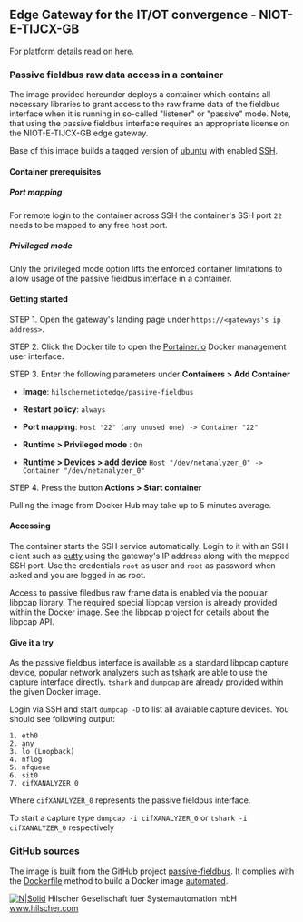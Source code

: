 ## Edge Gateway for the IT/OT convergence - NIOT-E-TIJCX-GB

For platform details read on [here](https://www.netiot.com/netiot/netiot-edge/).

### Passive fieldbus raw data access in a container

The image provided hereunder deploys a container which contains all necessary libraries to grant access to the raw frame data of the fieldbus interface when it is running in so-called "listener" or "passive" mode.
Note, that using the passive fieldbus interface requires an appropriate license on the NIOT-E-TIJCX-GB edge gateway.

Base of this image builds a tagged version of [ubuntu](https://hub.docker.com/r/library/ubuntu/tags/14.04/) with enabled [SSH](https://en.wikipedia.org/wiki/Secure_Shell).

#### Container prerequisites

##### Port mapping

For remote login to the container across SSH the container's SSH port `22` needs to be mapped to any free host port.

##### Privileged mode

Only the privileged mode option lifts the enforced container limitations to allow usage of the passive fieldbus interface in a container.

#### Getting started

STEP 1. Open the gateway's landing page under `https://<gateways's ip address>`. 

STEP 2. Click the Docker tile to open the [Portainer.io](http://portainer.io/) Docker management user interface. 

STEP 3. Enter the following parameters under **Containers > Add Container**

* **Image**: `hilschernetiotedge/passive-fieldbus`

* **Restart policy**: `always`

* **Port mapping**: `Host "22" (any unused one) -> Container "22"` 

* **Runtime > Privileged mode** : `On`

* **Runtime > Devices > add device** `Host "/dev/netanalyzer_0" -> Container "/dev/netanalyzer_0"`

STEP 4. Press the button **Actions > Start container**

Pulling the image from Docker Hub may take up to 5 minutes average. 

#### Accessing

The container starts the SSH service automatically. 
Login to it with an SSH client such as [putty](http://www.putty.org/) using the gateway's IP address along with the mapped SSH port. Use the credentials `root` as user and `root` as password when asked and you are logged in as root.

Access to passive filedbus raw frame data is enabled via the popular libpcap library. The required special libpcap version is already provided within the Docker image.
See the [libpcap project](http://www.tcpdump.org/) for details about the libpcap API.

#### Give it a try

As the passive fieldbus interface is available as a standard libpcap capture device, popular network analyzers such as [tshark](https://www.wireshark.org/) are able to use the capture interface directly.
`tshark` and `dumpcap` are already provided within the given Docker image.

Login via SSH and start `dumpcap -D` to list all available capture devices.
You should see following output:
```
1. eth0
2. any
3. lo (Loopback)
4. nflog
5. nfqueue
6. sit0
7. cifXANALYZER_0
```
Where `cifXANALYZER_0` represents the passive fieldbus interface.

To start a capture type `dumpcap -i cifXANALYZER_0` or `tshark -i cifXANALYZER_0` respectively

### GitHub sources
The image is built from the GitHub project [passive-fieldbus](https://github.com/hilschernetiotedge/passive-fieldbus). It complies with the [Dockerfile](https://docs.docker.com/engine/reference/builder/) method to build a Docker image [automated](https://docs.docker.com/docker-hub/builds/). 

   
[![N|Solid](http://www.hilscher.com/fileadmin/templates/doctima_2013/resources/Images/logo_hilscher.png)](http://www.hilscher.com)  Hilscher Gesellschaft fuer Systemautomation mbH  www.hilscher.com
